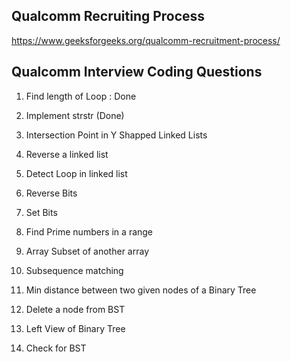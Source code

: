 ## Qualcomm Recruiting Process

https://www.geeksforgeeks.org/qualcomm-recruitment-process/

## Qualcomm Interview Coding Questions

1. Find length of Loop : Done
2. Implement strstr (Done) 
3. Intersection Point in Y Shapped Linked Lists
4. Reverse a linked list
5. Detect Loop in linked list
6. Reverse Bits
7. Set Bits
8. Find Prime numbers in a range
9. Array Subset of another array
10. Subsequence matching

11. Min distance between two given nodes of a Binary Tree
12. Delete a node from BST
13. Left View of Binary Tree
14. Check for BST
